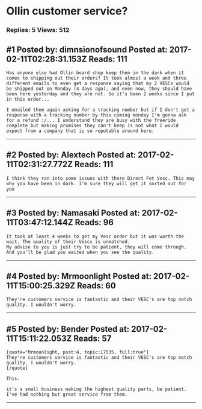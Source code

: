 # Ollin customer service?

### Replies: 5 Views: 512

## \#1 Posted by: dimnsionofsound Posted at: 2017-02-11T02:28:31.153Z Reads: 111

```
Has anyone else had Ollin board shop keep them in the dark when it comes to shipping out their orders? It took almost a week and three different emails to even get a response saying that my 2 VESCs would be shipped out on Monday (4 days ago), and even now, they should have been here yesterday and they are not. So it's been 2 weeks since I put in this order...

I emailed them again asking for a tracking number but if I don't get a response with a tracking number by this coming monday I'm gonna ask for a refund :/... I understand they are busy with the freeride complete but making promises they can't keep is not what I would expect from a company that is so reputable around here.
```

---
## \#2 Posted by: Alextech Posted at: 2017-02-11T02:31:27.772Z Reads: 111

```
I think they ran into some issues with there Direct Fet Vesc. This may why you have been in dark. I'm sure they will get it sorted out for you
```

---
## \#3 Posted by: Namasaki Posted at: 2017-02-11T03:47:12.144Z Reads: 96

```
It took at least 4 weeks to get my Vesc order but it was worth the wait. The quality of their Vescs is unmatched. 
My advise to you is just try to be patient, they will come through. And you'll be glad you waited when you see the quality.
```

---
## \#4 Posted by: Mrmoonlight Posted at: 2017-02-11T15:00:25.329Z Reads: 60

```
They're customers service is fantastic and their VESC's are top notch quality. I wouldn't worry.
```

---
## \#5 Posted by: Bender Posted at: 2017-02-11T15:11:22.053Z Reads: 57

```
[quote="Mrmoonlight, post:4, topic:17535, full:true"]
They're customers service is fantastic and their VESC's are top notch quality. I wouldn't worry.
[/quote]

This. 

it's a small business making the highest quality parts, be patient.
I've had nothing but great service from them.
```

---
